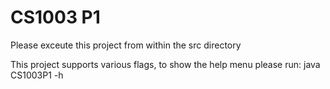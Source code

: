 # CS1003 P1

Please exceute this project from within the src directory

This project supports various flags, to show the help menu please run:
    java CS1003P1 -h